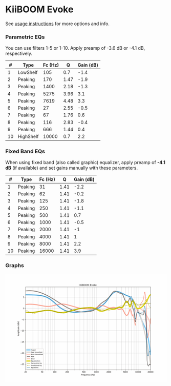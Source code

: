 # KiiBOOM Evoke
See [usage instructions](https://github.com/jaakkopasanen/AutoEq#usage) for more options and info.

### Parametric EQs
You can use filters 1-5 or 1-10. Apply preamp of -3.6 dB or -4.1 dB, respectively.

|   # | Type      |   Fc (Hz) |    Q |   Gain (dB) |
|-----|-----------|-----------|------|-------------|
|   1 | LowShelf  |       105 | 0.7  |        -1.4 |
|   2 | Peaking   |       170 | 1.47 |        -1.9 |
|   3 | Peaking   |      1400 | 2.18 |        -1.3 |
|   4 | Peaking   |      5275 | 3.96 |         3.1 |
|   5 | Peaking   |      7619 | 4.48 |         3.3 |
|   6 | Peaking   |        27 | 2.55 |        -0.5 |
|   7 | Peaking   |        67 | 1.76 |         0.6 |
|   8 | Peaking   |       116 | 2.83 |        -0.4 |
|   9 | Peaking   |       666 | 1.44 |         0.4 |
|  10 | HighShelf |     10000 | 0.7  |         2.2 |

### Fixed Band EQs
When using fixed band (also called graphic) equalizer, apply preamp of **-4.1 dB** (if available) and set gains manually with these parameters.

|   # | Type    |   Fc (Hz) |    Q |   Gain (dB) |
|-----|---------|-----------|------|-------------|
|   1 | Peaking |        31 | 1.41 |        -2.2 |
|   2 | Peaking |        62 | 1.41 |        -0.2 |
|   3 | Peaking |       125 | 1.41 |        -1.8 |
|   4 | Peaking |       250 | 1.41 |        -1.1 |
|   5 | Peaking |       500 | 1.41 |         0.7 |
|   6 | Peaking |      1000 | 1.41 |        -0.5 |
|   7 | Peaking |      2000 | 1.41 |        -1   |
|   8 | Peaking |      4000 | 1.41 |         1   |
|   9 | Peaking |      8000 | 1.41 |         2.2 |
|  10 | Peaking |     16000 | 1.41 |         3.9 |

### Graphs
![](./KiiBOOM%20Evoke.png)
